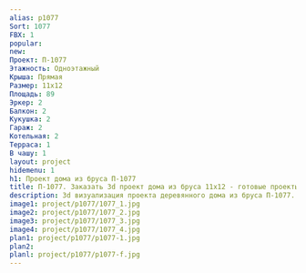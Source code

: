```yaml
---
alias: p1077
Sort: 1077
FBX: 1
popular: 
new: 
Проект: П-1077
Этажность: Одноэтажный
Крыша: Прямая
Размер: 11х12
Площадь: 89
Эркер: 2
Балкон: 2
Кукушка: 2
Гараж: 2
Котельная: 2
Терраса: 1
В чашу: 1
layout: project
hidemenu: 1
h1: Проект дома из бруса П-1077
title: П-1077. Заказать 3d проект дома из бруса 11х12 - готовые проекты
description: 3d визуализация проекта деревянного дома из бруса П-1077. Площадь 89 м2, размер 11х12. Вы можете внести любые изменения в проект.
image1: project/p1077/1077_1.jpg
image2: project/p1077/1077_2.jpg
image3: project/p1077/1077_3.jpg
image4: project/p1077/1077_4.jpg
plan1: project/p1077/p1077-1.jpg
plan2: 
planl: project/p1077/p1077-f.jpg
---
```

